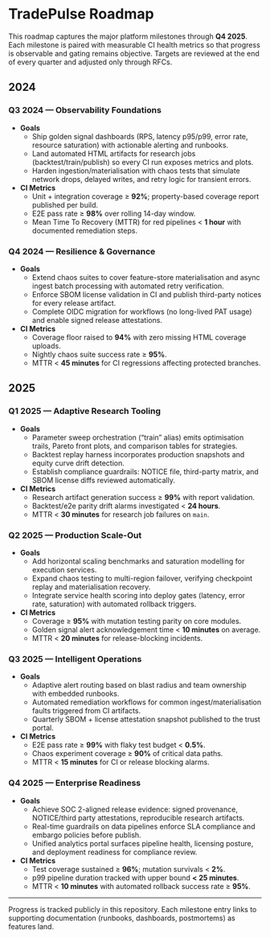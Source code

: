 # TradePulse Roadmap

This roadmap captures the major platform milestones through **Q4 2025**. Each
milestone is paired with measurable CI health metrics so that progress is
observable and gating remains objective. Targets are reviewed at the end of
every quarter and adjusted only through RFCs.

## 2024

### Q3 2024 — Observability Foundations
- **Goals**
  - Ship golden signal dashboards (RPS, latency p95/p99, error rate, resource
    saturation) with actionable alerting and runbooks.
  - Land automated HTML artifacts for research jobs (backtest/train/publish)
    so every CI run exposes metrics and plots.
  - Harden ingestion/materialisation with chaos tests that simulate network
    drops, delayed writes, and retry logic for transient errors.
- **CI Metrics**
  - Unit + integration coverage ≥ **92%**; property-based coverage report
    published per build.
  - E2E pass rate ≥ **98%** over rolling 14-day window.
  - Mean Time To Recovery (MTTR) for red pipelines < **1 hour** with
    documented remediation steps.

### Q4 2024 — Resilience & Governance
- **Goals**
  - Extend chaos suites to cover feature-store materialisation and async ingest
    batch processing with automated retry verification.
  - Enforce SBOM license validation in CI and publish third-party notices for
    every release artifact.
  - Complete OIDC migration for workflows (no long-lived PAT usage) and enable
    signed release attestations.
- **CI Metrics**
  - Coverage floor raised to **94%** with zero missing HTML coverage uploads.
  - Nightly chaos suite success rate ≥ **95%**.
  - MTTR < **45 minutes** for CI regressions affecting protected branches.

## 2025

### Q1 2025 — Adaptive Research Tooling
- **Goals**
  - Parameter sweep orchestration (“train” alias) emits optimisation trails,
    Pareto front plots, and comparison tables for strategies.
  - Backtest replay harness incorporates production snapshots and equity curve
    drift detection.
  - Establish compliance guardrails: NOTICE file, third-party matrix, and SBOM
    license diffs reviewed automatically.
- **CI Metrics**
  - Research artifact generation success ≥ **99%** with report validation.
  - Backtest/e2e parity drift alarms investigated < **24 hours**.
  - MTTR < **30 minutes** for research job failures on `main`.

### Q2 2025 — Production Scale-Out
- **Goals**
  - Add horizontal scaling benchmarks and saturation modelling for execution
    services.
  - Expand chaos testing to multi-region failover, verifying checkpoint replay
    and materialisation recovery.
  - Integrate service health scoring into deploy gates (latency, error rate,
    saturation) with automated rollback triggers.
- **CI Metrics**
  - Coverage ≥ **95%** with mutation testing parity on core modules.
  - Golden signal alert acknowledgement time < **10 minutes** on average.
  - MTTR < **20 minutes** for release-blocking incidents.

### Q3 2025 — Intelligent Operations
- **Goals**
  - Adaptive alert routing based on blast radius and team ownership with
    embedded runbooks.
  - Automated remediation workflows for common ingest/materialisation faults
    triggered from CI artifacts.
  - Quarterly SBOM + license attestation snapshot published to the trust portal.
- **CI Metrics**
  - E2E pass rate ≥ **99%** with flaky test budget < **0.5%**.
  - Chaos experiment coverage ≥ **90%** of critical data paths.
  - MTTR < **15 minutes** for CI or release blocking alarms.

### Q4 2025 — Enterprise Readiness
- **Goals**
  - Achieve SOC 2-aligned release evidence: signed provenance, NOTICE/third
    party attestations, reproducible research artifacts.
  - Real-time guardrails on data pipelines enforce SLA compliance and embargo
    policies before publish.
  - Unified analytics portal surfaces pipeline health, licensing posture, and
    deployment readiness for compliance review.
- **CI Metrics**
  - Test coverage sustained ≥ **96%**; mutation survivals < **2%**.
  - p99 pipeline duration tracked with upper bound **< 25 minutes**.
  - MTTR < **10 minutes** with automated rollback success rate ≥ **95%**.

---

Progress is tracked publicly in this repository. Each milestone entry links to
supporting documentation (runbooks, dashboards, postmortems) as features land.
